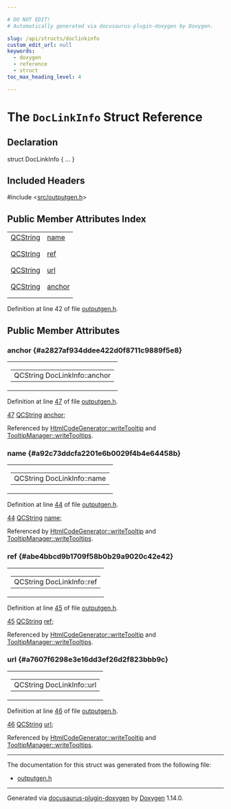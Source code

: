 ```yaml
---

# DO NOT EDIT!
# Automatically generated via docusaurus-plugin-doxygen by Doxygen.

slug: /api/structs/doclinkinfo
custom_edit_url: null
keywords:
  - doxygen
  - reference
  - struct
toc_max_heading_level: 4

---
```


<div class="doxyPage">

# The `DocLinkInfo` Struct Reference



## Declaration

<div class="doxyDeclaration">
struct DocLinkInfo { ... }
</div>

## Included Headers

<div class="doxyIncludesList">#include &lt;<a href="/web-doxygen/docs/api/files/src/outputgen-h">src/outputgen.h</a>&gt;
</div>

## Public Member Attributes Index

<table class="doxyMembersIndex">

<tr class="doxyMemberIndexItem">
<td class="doxyMemberIndexItemType" align="left" valign="top"><a href="/web-doxygen/docs/api/classes/qcstring">QCString</a></td>
<td class="doxyMemberIndexItemName" align="left" valign="top"><a href="#a92c73ddcfa2201e6b0029f4b4e64458b">name</a></td>
</tr>
<tr class="doxyMemberIndexDescription">
<td class="doxyMemberIndexDescriptionLeft"></td>
<td class="doxyMemberIndexDescriptionRight">
</td>
</tr>
<tr class="doxyMemberIndexSeparator">
<td class="doxyMemberIndexSeparator" colspan="2"></td>
</tr>

<tr class="doxyMemberIndexItem">
<td class="doxyMemberIndexItemType" align="left" valign="top"><a href="/web-doxygen/docs/api/classes/qcstring">QCString</a></td>
<td class="doxyMemberIndexItemName" align="left" valign="top"><a href="#abe4bbcd9b1709f58b0b29a9020c42e42">ref</a></td>
</tr>
<tr class="doxyMemberIndexDescription">
<td class="doxyMemberIndexDescriptionLeft"></td>
<td class="doxyMemberIndexDescriptionRight">
</td>
</tr>
<tr class="doxyMemberIndexSeparator">
<td class="doxyMemberIndexSeparator" colspan="2"></td>
</tr>

<tr class="doxyMemberIndexItem">
<td class="doxyMemberIndexItemType" align="left" valign="top"><a href="/web-doxygen/docs/api/classes/qcstring">QCString</a></td>
<td class="doxyMemberIndexItemName" align="left" valign="top"><a href="#a7607f6298e3e16dd3ef26d2f823bbb9c">url</a></td>
</tr>
<tr class="doxyMemberIndexDescription">
<td class="doxyMemberIndexDescriptionLeft"></td>
<td class="doxyMemberIndexDescriptionRight">
</td>
</tr>
<tr class="doxyMemberIndexSeparator">
<td class="doxyMemberIndexSeparator" colspan="2"></td>
</tr>

<tr class="doxyMemberIndexItem">
<td class="doxyMemberIndexItemType" align="left" valign="top"><a href="/web-doxygen/docs/api/classes/qcstring">QCString</a></td>
<td class="doxyMemberIndexItemName" align="left" valign="top"><a href="#a2827af934ddee422d0f8711c9889f5e8">anchor</a></td>
</tr>
<tr class="doxyMemberIndexDescription">
<td class="doxyMemberIndexDescriptionLeft"></td>
<td class="doxyMemberIndexDescriptionRight">
</td>
</tr>
<tr class="doxyMemberIndexSeparator">
<td class="doxyMemberIndexSeparator" colspan="2"></td>
</tr>

</table>


<p>Definition at line 42 of file <a href="/web-doxygen/docs/api/files/src/outputgen-h">outputgen.h</a>.</p>

<div class="doxySectionDef">

## Public Member Attributes

### anchor {#a2827af934ddee422d0f8711c9889f5e8}

<div class="doxyMemberItem">
<div class="doxyMemberProto">
<table class="doxyMemberLabels">
<tr class="doxyMemberLabels">
<td class="doxyMemberLabelsLeft">
<table class="doxyMemberName">
<tr>
<td class="doxyMemberName">QCString DocLinkInfo::anchor</td>
</tr>
</table>
</td>
</tr>
</table>
</div>
<div class="doxyMemberDoc">


<p>Definition at line <a href="/web-doxygen/docs/api/files/src/outputgen-h/#l00047">47</a> of file <a href="/web-doxygen/docs/api/files/src/outputgen-h">outputgen.h</a>.</p>

<div class="doxyProgramListing">

<div class="doxyCodeLine"><span class="doxyLineNumber"><a href="#a2827af934ddee422d0f8711c9889f5e8">47</a></span><span class="doxyLineContent"><span class="doxyHighlight">  <a href="/web-doxygen/docs/api/classes/qcstring">QCString</a> <a href="#a2827af934ddee422d0f8711c9889f5e8">anchor</a>;</span></span></div>

</div>


Referenced by <a href="/web-doxygen/docs/api/classes/htmlcodegenerator/#ab450dd921a83f6ef2535324349f6f1c1">HtmlCodeGenerator::writeTooltip</a> and <a href="/web-doxygen/docs/api/classes/tooltipmanager/#a9fabdb64f4fd1b5a5fded9d7dac90c3b">TooltipManager::writeTooltips</a>.
</div>
</div>

### name {#a92c73ddcfa2201e6b0029f4b4e64458b}

<div class="doxyMemberItem">
<div class="doxyMemberProto">
<table class="doxyMemberLabels">
<tr class="doxyMemberLabels">
<td class="doxyMemberLabelsLeft">
<table class="doxyMemberName">
<tr>
<td class="doxyMemberName">QCString DocLinkInfo::name</td>
</tr>
</table>
</td>
</tr>
</table>
</div>
<div class="doxyMemberDoc">


<p>Definition at line <a href="/web-doxygen/docs/api/files/src/outputgen-h/#l00044">44</a> of file <a href="/web-doxygen/docs/api/files/src/outputgen-h">outputgen.h</a>.</p>

<div class="doxyProgramListing">

<div class="doxyCodeLine"><span class="doxyLineNumber"><a href="#a92c73ddcfa2201e6b0029f4b4e64458b">44</a></span><span class="doxyLineContent"><span class="doxyHighlight">  <a href="/web-doxygen/docs/api/classes/qcstring">QCString</a> <a href="#a92c73ddcfa2201e6b0029f4b4e64458b">name</a>;</span></span></div>

</div>


Referenced by <a href="/web-doxygen/docs/api/classes/htmlcodegenerator/#ab450dd921a83f6ef2535324349f6f1c1">HtmlCodeGenerator::writeTooltip</a> and <a href="/web-doxygen/docs/api/classes/tooltipmanager/#a9fabdb64f4fd1b5a5fded9d7dac90c3b">TooltipManager::writeTooltips</a>.
</div>
</div>

### ref {#abe4bbcd9b1709f58b0b29a9020c42e42}

<div class="doxyMemberItem">
<div class="doxyMemberProto">
<table class="doxyMemberLabels">
<tr class="doxyMemberLabels">
<td class="doxyMemberLabelsLeft">
<table class="doxyMemberName">
<tr>
<td class="doxyMemberName">QCString DocLinkInfo::ref</td>
</tr>
</table>
</td>
</tr>
</table>
</div>
<div class="doxyMemberDoc">


<p>Definition at line <a href="/web-doxygen/docs/api/files/src/outputgen-h/#l00045">45</a> of file <a href="/web-doxygen/docs/api/files/src/outputgen-h">outputgen.h</a>.</p>

<div class="doxyProgramListing">

<div class="doxyCodeLine"><span class="doxyLineNumber"><a href="#abe4bbcd9b1709f58b0b29a9020c42e42">45</a></span><span class="doxyLineContent"><span class="doxyHighlight">  <a href="/web-doxygen/docs/api/classes/qcstring">QCString</a> <a href="#abe4bbcd9b1709f58b0b29a9020c42e42">ref</a>;</span></span></div>

</div>


Referenced by <a href="/web-doxygen/docs/api/classes/htmlcodegenerator/#ab450dd921a83f6ef2535324349f6f1c1">HtmlCodeGenerator::writeTooltip</a> and <a href="/web-doxygen/docs/api/classes/tooltipmanager/#a9fabdb64f4fd1b5a5fded9d7dac90c3b">TooltipManager::writeTooltips</a>.
</div>
</div>

### url {#a7607f6298e3e16dd3ef26d2f823bbb9c}

<div class="doxyMemberItem">
<div class="doxyMemberProto">
<table class="doxyMemberLabels">
<tr class="doxyMemberLabels">
<td class="doxyMemberLabelsLeft">
<table class="doxyMemberName">
<tr>
<td class="doxyMemberName">QCString DocLinkInfo::url</td>
</tr>
</table>
</td>
</tr>
</table>
</div>
<div class="doxyMemberDoc">


<p>Definition at line <a href="/web-doxygen/docs/api/files/src/outputgen-h/#l00046">46</a> of file <a href="/web-doxygen/docs/api/files/src/outputgen-h">outputgen.h</a>.</p>

<div class="doxyProgramListing">

<div class="doxyCodeLine"><span class="doxyLineNumber"><a href="#a7607f6298e3e16dd3ef26d2f823bbb9c">46</a></span><span class="doxyLineContent"><span class="doxyHighlight">  <a href="/web-doxygen/docs/api/classes/qcstring">QCString</a> <a href="#a7607f6298e3e16dd3ef26d2f823bbb9c">url</a>;</span></span></div>

</div>


Referenced by <a href="/web-doxygen/docs/api/classes/htmlcodegenerator/#ab450dd921a83f6ef2535324349f6f1c1">HtmlCodeGenerator::writeTooltip</a> and <a href="/web-doxygen/docs/api/classes/tooltipmanager/#a9fabdb64f4fd1b5a5fded9d7dac90c3b">TooltipManager::writeTooltips</a>.
</div>
</div>

</div>

<hr/>

<p>The documentation for this struct was generated from the following file:</p>

<ul>
<li><a href="/web-doxygen/docs/api/files/src/outputgen-h">outputgen.h</a></li>
</ul>

<hr/>

<p class="doxyGeneratedBy">Generated via <a href="https://github.com/xpack/docusaurus-plugin-doxygen">docusaurus-plugin-doxygen</a> by <a href="https://www.doxygen.nl">Doxygen</a> 1.14.0.</p>

</div>
